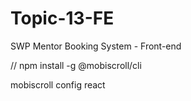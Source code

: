 # Topic-13-FE

SWP Mentor Booking System - Front-end

// npm install -g @mobiscroll/cli 

mobiscroll config react
